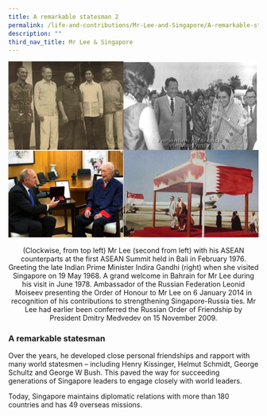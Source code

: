 ```yaml
---
title: A remarkable statesman 2
permalink: /life-and-contributions/Mr-Lee-and-Singapore/A-remarkable-statesman-2
description: ""
third_nav_title: Mr Lee & Singapore
---
```

![Alt text for image on Isomer site](/images/mr-lee-and-singapore/Putting%20Singapore%20on%20world%20map.jpg)

<center> 
(Clockwise, from top left)   
	Mr Lee (second from left) with his ASEAN counterparts at the first ASEAN Summit held in Bali in February 1976.
Greeting the late Indian Prime Minister Indira Gandhi (right) when she visited Singapore on 19 May 1968.
A grand welcome in Bahrain for Mr Lee during his visit in June 1978.
Ambassador of the Russian Federation Leonid Moiseev presenting the Order of Honour to Mr Lee on 6 January 2014 in recognition of his contributions to strengthening Singapore-Russia ties. Mr Lee had earlier been conferred the Russian Order of Friendship by President Dmitry Medvedev on 15 November 2009.
</center>

### A remarkable statesman ###

Over the years, he developed close personal friendships and rapport with many world statesmen – including Henry Kissinger, Helmut Schmidt, George Schultz and George W Bush. This paved the way for succeeding generations of Singapore leaders to engage closely with world leaders.


Today, Singapore maintains diplomatic relations with more than 180 countries and has 49 overseas missions.